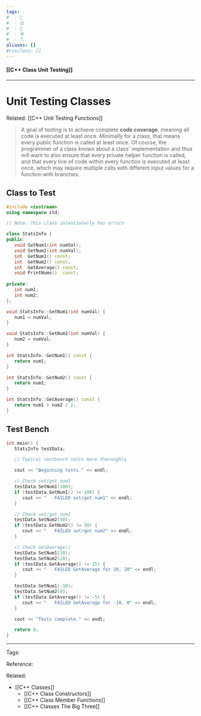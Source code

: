 ```yaml
---
tags:
#  - 🌱️
#  - 🌞️
#  - 🌲️
#  - ⚙️ 
#  - 🏷️ 
aliases: []
#cssclass: []
---
```


#### [[C++ Class Unit Testing]]

---

# Unit Testing Classes

Related: [[C++ Unit Testing Functions]]

> A goal of testing is to achieve complete **code coverage**, meaning all code is executed at least once. Minimally for a class, that means every public function is called at least once. Of course, the programmer of a class knows about a class' implementation and thus will want to also ensure that every private helper function is called, and that every line of code within every function is executed at least once, which may require multiple calls with different input values for a function with branches.

## Class to Test

```cpp
#include <iostream>
using namespace std;

// Note: This class intentionally has errors

class StatsInfo {
public:
   void SetNum1(int numVal);
   void SetNum2(int numVal);
   int  GetNum1() const;
   int  GetNum2() const;
   int  GetAverage() const;
   void PrintNums()  const;
   
private:
   int num1;
   int num2;
};

void StatsInfo::SetNum1(int numVal) {
   num1 = numVal;
}

void StatsInfo::SetNum2(int numVal) {
   num2 = numVal;
}

int StatsInfo::GetNum1() const {
   return num1;
}

int StatsInfo::GetNum2() const {
   return num1;
}

int StatsInfo::GetAverage() const {
   return num1 + num2 / 2;
}
```

## Test Bench

```cpp
int main() {
   StatsInfo testData;

   // Typical testbench tests more thoroughly 

   cout << "Beginning tests." << endl;

   // Check set/get num1
   testData.SetNum1(100);
   if (testData.GetNum1() != 100) {
      cout << "   FAILED set/get num1" << endl;
   }

   // Check set/get num2
   testData.SetNum2(50);
   if (testData.GetNum2() != 50) {
      cout << "   FAILED set/get num2" << endl;
   }

   // Check GetAverage()
   testData.SetNum1(10);
   testData.SetNum2(20);
   if (testData.GetAverage() != 15) {
      cout << "   FAILED GetAverage for 10, 20" << endl;
   }

   testData.SetNum1(-10);
   testData.SetNum2(0);
   if (testData.GetAverage() != -5) {
      cout << "   FAILED GetAverage for -10, 0" << endl;
   }

   cout << "Tests complete." << endl;

   return 0;
}
```

---
Tags: 

Reference:

Related: 
- [[C++ Classes]]
	- [[C++ Class Constructors]]
	- [[C++ Class Member Functions]]
	- [[C++ Classes The Big Three]]
